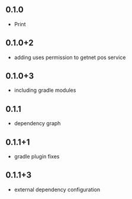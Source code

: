 ## 0.1.0

* Print

## 0.1.0+2

* adding uses permission to getnet pos service

## 0.1.0+3

* including gradle modules

## 0.1.1

* dependency graph

## 0.1.1+1

* gradle plugin fixes

## 0.1.1+3

* external dependency configuration